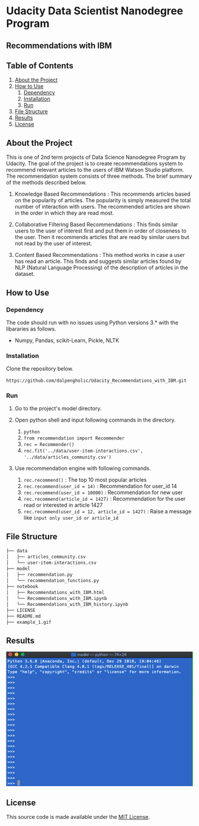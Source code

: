 # Udacity Data Scientist Nanodegree Program

## Recommendations with IBM

## Table of Contents

1. [About the Project](#about_the_project)
2. [How to Use](#how_to_use)
   1. [Dependency](#dependency)
   2. [Installation](#installation)
   3. [Run](#run)
3. [File Structure](#file_structure)
4. [Results](#results)
5. [License](#license)

<a name="about_the_project"></a>
## About the Project

This is one of 2nd term projects of Data Science Nanodegree Program by Udacity. The goal of the project is to create recommendations system to recommend relevant articles to the users of IBM Watson Studio platform. The recommendation system consists of three methods. The brief summary of the methods described below.

1. Knowledge Based Recommendations : This recommends articles based on the popularity of articles. The popularity is simply measured the total number of interaction with users. The recommended articles are shown in the order in which they are read most.

2. Collaborative Filtering Based Recommendations : This finds similar users to the user of interest first and put them in order of closeness to the user. Then it recommends articles that are read by similar users but not read by the user of interest.

3. Content Based Recommendations : This method works in case a user has read an article. This finds and suggests similar articles found by NLP (Natural Language Processing) of the description of articles in the dataset.


<a name="how_to_use"></a>
## How to Use

<a name="dependency"></a>
### Dependency

The code should run with no issues using Python versions 3.\* with the libararies as follows.

- Numpy, Pandas, scikit-Learn, Pickle, NLTK

<a name="installation"></a>
### Installation

Clone the repository below.

`https://github.com/dalpengholic/Udacity_Recommendations_with_IBM.git`

<a name="run"></a>
### Run
1.  Go to the project's model directory.

2.  Open python shell and input following commands in the directory.
    1. `python`
    2. `from recommendation import Recommender`
    3. `rec = Recommender()`
    4. `rec.fit('../data/user-item-interactions.csv', '../data/articles_community.csv')`
    
3.  Use recommendation engine with following commands.
    1. `rec.recommend()` : The top 10 most popular articles
    2. `rec.recommend(user_id = 14)` : Recommendation for user_id 14
    3. `rec.recommend(user_id = 10000)` : Recommendation for new user
    4. `rec.recommend(article_id = 1427)` : Recommendation for the user read or interested in article 1427
    5. `rec.recommend(user_id = 12, article_id = 1427)` : Raise a message like `input only user_id or article_id`

    

<a name="file_structure"></a>
## File Structure

```
├── data
│   ├── articles_community.csv
│   └── user-item-interactions.csv
├── model
│   ├── recommendation.py
│   └── recommendation_functions.py
├── notebook
│   ├── Recommendations_with_IBM.html
│   └── Recommendations_with_IBM.ipynb
│   └── Recommendations_with_IBM_history.ipynb
├── LICENSE
├── README.md
├── example_1.gif
```

<a name="results"></a>
## Results
![Python shell](https://github.com/dalpengholic/Udacity_Recommendations_with_IBM/blob/master/example_1.gif)


<a name="license"></a>
## License

This source code is made available under the [MIT License](https://github.com/dalpengholic/Udacity_Recommendations_with_IBM/blob/master/LICENSE).
